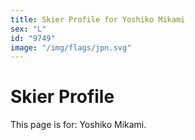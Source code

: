 ```yaml
---
title: Skier Profile for Yoshiko Mikami
sex: "L"
id: "9749"
image: "/img/flags/jpn.svg" 
---
```


# Skier Profile

This page is for: Yoshiko Mikami.
    